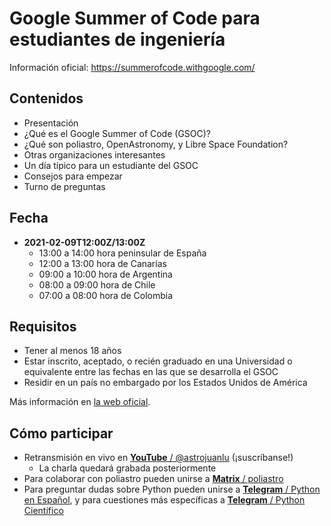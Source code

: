 # Google Summer of Code para estudiantes de ingeniería

Información oficial: https://summerofcode.withgoogle.com/

## Contenidos

- Presentación
- ¿Qué es el Google Summer of Code (GSOC)?
- ¿Qué son poliastro, OpenAstronomy, y Libre Space Foundation?
- Otras organizaciones interesantes
- Un día típico para un estudiante del GSOC
- Consejos para empezar
- Turno de preguntas

## Fecha

- **2021-02-09T12:00Z/13:00Z**
  - 13:00 a 14:00 hora peninsular de España
  - 12:00 a 13:00 hora de Canarias
  - 09:00 a 10:00 hora de Argentina
  - 08:00 a 09:00 hora de Chile
  - 07:00 a 08:00 hora de Colombia

## Requisitos

- Tener al menos 18 años
- Estar inscrito, aceptado, o recién graduado en una Universidad o equivalente entre las fechas en las que se desarrolla el GSOC
- Residir en un país no embargado por los Estados Unidos de América

Más información en [la web oficial](https://developers.google.com/open-source/gsoc/faq#what_are_the_eligibility_requirements_for_participation).

## Cómo participar

- Retransmisión en vivo en [**YouTube** / @astrojuanlu](https://www.youtube.com/channel/UCvx0swtjrEm7_OkyvMowXmQ)
  (¡suscríbanse!)
  - La charla quedará grabada posteriormente
- Para colaborar con poliastro pueden unirse a [**Matrix** / poliastro](http://chat.poliastro.space)
- Para preguntar dudas sobre Python pueden unirse a [**Telegram** / Python en Español](https://t.me/PythonEsp),
  y para cuestiones más específicas a [**Telegram** / Python Científico](https://t.me/python_cientifico)
